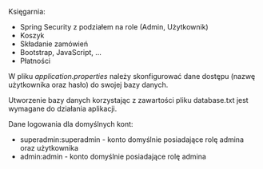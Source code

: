 Księgarnia:
- Spring Security z podziałem na role (Admin, Użytkownik)
- Koszyk
- Składanie zamówień
- Bootstrap, JavaScript, ...
- Płatności


W pliku _application.properties_ należy skonfigurować dane dostępu (nazwę użytkownika oraz hasło) do swojej bazy danych.


Utworzenie bazy danych korzystając z zawartości pliku database.txt jest wymagane do działania aplikacji.


Dane logowania dla domyślnych kont:
- superadmin:superadmin - konto domyślnie posiadające rolę admina oraz użytkownika
- admin:admin - konto domyślnie posiadające rolę admina
